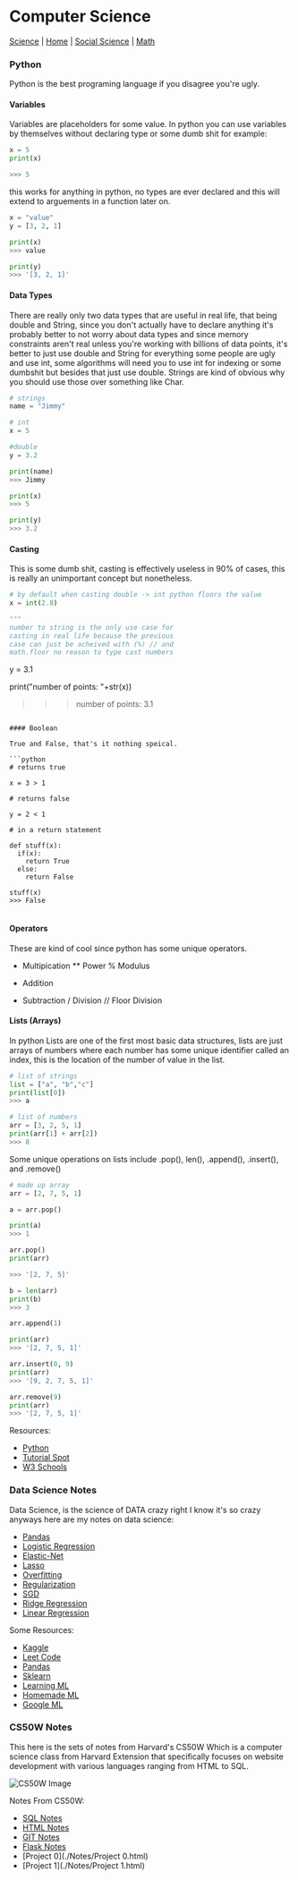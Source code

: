 # Computer Science

[Science](./file.md) | [Home](./README.md) | [Social Science](./file3.md) | [Math](./file2.md)

### Python

Python is the best programing language if you disagree you're ugly.
#### Variables

Variables are placeholders for some value. In python you can use variables by themselves without declaring type or some dumb shit for example:

```python
x = 5
print(x)

>>> 5
```

this works for anything in python, no types are ever declared and this will extend to arguements in a function later on.

```python
x = "value"
y = [3, 2, 1]

print(x)
>>> value

print(y)
>>> '[3, 2, 1]'
```

#### Data Types

There are really only two data types that are useful in real life, that being double and String, since you don't actually have to declare anything it's probably better to not worry about data types and since memory constraints aren't real unless you're working with billions of data points, it's better to just use double and String for everything some people are ugly and use int, some algorithms will need you to use int for indexing or some dumbshit but besides that just use double. Strings are kind of obvious why you should use those over something like Char.

```python
# strings
name = "Jimmy"

# int
x = 5

#double
y = 3.2

print(name)
>>> Jimmy

print(x)
>>> 5

print(y)
>>> 3.2
```

#### Casting

This is some dumb shit, casting is effectively useless in 90% of cases, this is really an unimportant concept but nonetheless.

```python
# by default when casting double -> int python floors the value
x = int(2.8)

"""
number to string is the only use case for 
casting in real life because the previous
case can just be acheived with (%) // and 
math.floor no reason to type cast numbers
```

y = 3.1

print("number of points: "+str(x))
>>> number of points: 3.1
```

#### Boolean

True and False, that's it nothing speical.

```python
# returns true

x = 3 > 1

# returns false

y = 2 < 1

# in a return statement

def stuff(x):
  if(x):
    return True
  else:
    return False
    
stuff(x)
>>> False
  
```

#### Operators

These are kind of cool since python has some unique operators.

* Multipication
** Power
% Modulus
+ Addition
- Subtraction
/ Division
// Floor Division

#### Lists (Arrays)

In python Lists are one of the first most basic data structures, lists are just arrays of numbers where each number has some unique identifier called an index, this is the location of the number of value in the list.

```python
# list of strings
list = ["a", "b","c"]
print(list[0])
>>> a

# list of numbers
arr = [3, 2, 5, 1]
print(arr[1] + arr[2])
>>> 8
```

Some unique operations on lists include .pop(), len(), .append(), .insert(), and .remove()

```python
# made up array
arr = [2, 7, 5, 1]

a = arr.pop()

print(a)
>>> 1

arr.pop()
print(arr)

>>> '[2, 7, 5]'

b = len(arr)
print(b)
>>> 3

arr.append(1)

print(arr)
>>> '[2, 7, 5, 1]'

arr.insert(0, 9)
print(arr)
>>> '[9, 2, 7, 5, 1]'

arr.remove(9)
print(arr)
>>> '[2, 7, 5, 1]'
```

Resources:
* [Python](https://www.python.org/)
* [Tutorial Spot](https://www.tutorialspoint.com/python/index.htm)
* [W3 Schools](https://www.w3schools.com/python/)

### Data Science Notes

Data Science, is the science of DATA crazy right I know it's so crazy anyways here are my notes on data science:

* [Pandas](http://markdownnotes.com/+1a1p4m7)
* [Logistic Regression](http://markdownnotes.com/+11klzmy)
* [Elastic-Net](http://markdownnotes.com/+1bbamq3)
* [Lasso](http://markdownnotes.com/+1xg4jao)
* [Overfitting](http://markdownnotes.com/+3hycmo)
* [Regularization](http://markdownnotes.com/+1hmicgm)
* [SGD](http://markdownnotes.com/+1iod72j)
* [Ridge Regression](http://markdownnotes.com/+1cmkffs)
* [Linear Regression](http://markdownnotes.com/+1mmk55t)


Some Resources:

* [Kaggle](https://www.kaggle.com/)
* [Leet Code](https://leetcode.com/problemset/all/)
* [Pandas](https://pandas.pydata.org/pandas-docs/stable/)
* [Sklearn](https://scikit-learn.org/stable/user_guide.html)
* [Learning ML](https://github.com/logan-lieou/Learning-ML)
* [Homemade ML](https://github.com/trekhleb/homemade-machine-learning)
* [Google ML](https://developers.google.com/machine-learning/crash-course)

### CS50W Notes

This here is the sets of notes from Harvard's CS50W Which is a computer science class from Harvard Extension that specifically focuses on website development
with various languages ranging from HTML to SQL.

![CS50W Image](https://online-learning.harvard.edu/sites/default/files/styles/header/public/course/CS50x_web_4-modified.jpg?itok=8wo8PUle)

Notes From CS50W:

* [SQL Notes](./Notes/sql-notes.html)
* [HTML Notes](./Notes/html-css-notes.html)
* [GIT Notes](./Notes/git-notes.html)
* [Flask Notes](./Notes/flask-notes.html)
* [Project 0](./Notes/Project 0.html)
* [Project 1](./Notes/Project 1.html)
